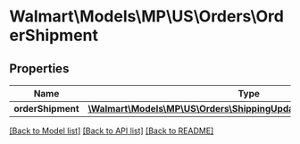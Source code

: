 # Walmart\Models\MP\US\Orders\OrderShipment

## Properties

Name | Type | Description | Notes
------------ | ------------- | ------------- | -------------
**orderShipment** | [**\Walmart\Models\MP\US\Orders\ShippingUpdatesRequestOrderShipment**](ShippingUpdatesRequestOrderShipment.md) |  | [optional]


[[Back to Model list]](./) [[Back to API list]](../../../../../README.md#supported-apis) [[Back to README]](../../../../../README.md)
